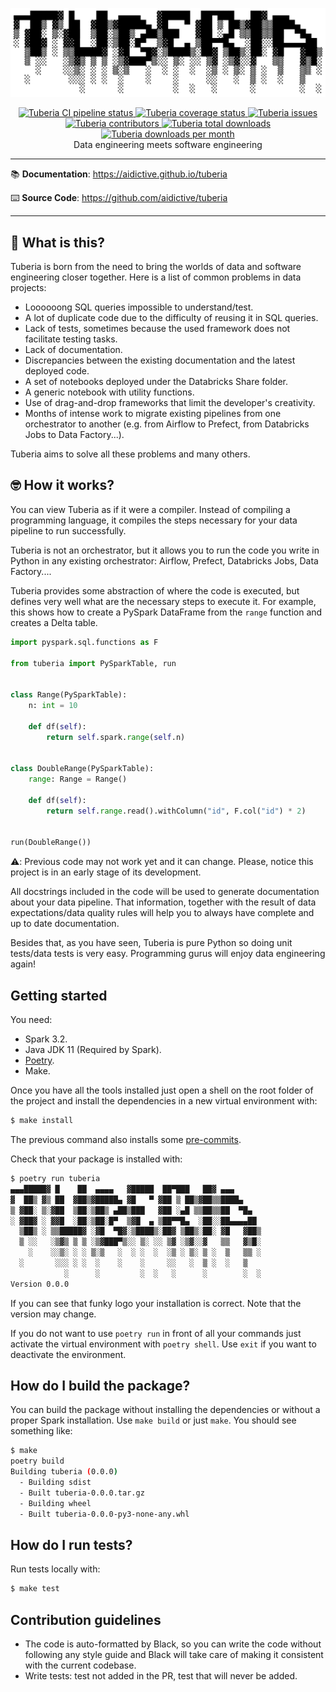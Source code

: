 <p align="center">
    <a href="https://aidictive.github.io/tuberia" target="_blank">
        <img src="docs/images/logo.png"
             alt="Tuberia logo"
             width="800">
    </a>
</p>
<p align="center">
    <a href="https://github.com/AIdictive/tuberia/actions/workflows/cicd.yaml" target="_blank">
        <img src="https://github.com/aidictive/tuberia/actions/workflows/cicd.yaml/badge.svg"
             alt="Tuberia CI pipeline status">
    </a>
    <a href="https://app.codecov.io/gh/AIdictive/tuberia/" target="_blank">
        <img src="https://img.shields.io/codecov/c/github/aidictive/tuberia"
             alt="Tuberia coverage status">
    </a>
    <a href="https://github.com/AIdictive/tuberia/issues" target="_blank">
        <img src="https://img.shields.io/bitbucket/issues/AIdictive/tuberia"
             alt="Tuberia issues">
    </a>
    <a href="https://github.com/aidictive/tuberia/graphs/contributors" target="_blank">
        <img src="https://img.shields.io/github/contributors/AIdictive/tuberia"
             alt="Tuberia contributors">
    </a>
    <a href="https://pypi.org/project/tuberia/" target="_blank">
        <img src="https://pepy.tech/badge/tuberia"
             alt="Tuberia total downloads">
    </a>
    <a href="https://pypi.org/project/tuberia/" target="_blank">
        <img src="https://pepy.tech/badge/tuberia/month"
             alt="Tuberia downloads per month">
    </a>
    <br />
    Data engineering meets software engineering
</p>

---

:books: **Documentation**:
<a href="https://aidictive.github.io/tuberia" target="_blank">
    https://aidictive.github.io/tuberia
</a>

:keyboard: **Source Code**:
<a href="https://github.com/aidictive/tuberia" target="_blank">
    https://github.com/aidictive/tuberia
</a>

---


## 🤔 What is this?

Tuberia is born from the need to bring the worlds of data and software
engineering closer together. Here is a list of common problems in data
projects:

* Loooooong SQL queries impossible to understand/test.
* A lot of duplicate code due to the difficulty of reusing it in SQL queries.
* Lack of tests, sometimes because the used framework does not facilitate
testing tasks.
* Lack of documentation.
* Discrepancies between the existing documentation and the latest deployed code.
* A set of notebooks deployed under the Databricks Share folder.
* A generic notebook with utility functions.
* Use of drag-and-drop frameworks that limit the developer's creativity.
* Months of intense work to migrate existing pipelines from one orchestrator to
another (e.g. from Airflow to Prefect, from Databricks Jobs to Data
Factory...).

Tuberia aims to solve all these problems and many others. 


## :nerd_face: How it works?

You can view Tuberia as if it were a compiler. Instead of compiling a
programming language, it compiles the steps necessary for your data pipeline to
run successfully.

Tuberia is not an orchestrator, but it allows you to run the code you write in
Python in any existing orchestrator: Airflow, Prefect, Databricks Jobs, Data
Factory....

Tuberia provides some abstraction of where the code is executed, but defines
very well what are the necessary steps to execute it. For example, this shows
how to create a PySpark DataFrame from the `range` function and creates a Delta
table.

```python
import pyspark.sql.functions as F

from tuberia import PySparkTable, run


class Range(PySparkTable):
    n: int = 10

    def df(self):
        return self.spark.range(self.n)


class DoubleRange(PySparkTable):
    range: Range = Range()

    def df(self):
        return self.range.read().withColumn("id", F.col("id") * 2)


run(DoubleRange())
```

:warning:: Previous code may not work yet and it can change. Please, notice this
project is in an early stage of its development.

All docstrings included in the code will be used to generate documentation
about your data pipeline. That information, together with the result of data
expectations/data quality rules will help you to always have complete and up to
date documentation.

Besides that, as you have seen, Tuberia is pure Python so doing unit tests/data
tests is very easy. Programming gurus will enjoy data engineering again!


## Getting started

You need:

* Spark 3.2.
* Java JDK 11 (Required by Spark).
* [Poetry](https://python-poetry.org/docs/#installation).
* Make.

Once you have all the tools installed just open a shell on the root folder of
the project and install the dependencies in a new virtual environment with:

```sh
$ make install
```

The previous command also installs some [pre-commits](https://pre-commit.com).

Check that your package is installed with:

```sh
$ poetry run tuberia
▄▄▄█████▓ █    ██  ▄▄▄▄   ▓█████  ██▀███   ██▓ ▄▄▄
▓  ██▒ ▓▒ ██  ▓██▒▓█████▄ ▓█   ▀ ▓██ ▒ ██▒▓██▒▒████▄
▒ ▓██░ ▒░▓██  ▒██░▒██▒ ▄██▒███   ▓██ ░▄█ ▒▒██▒▒██  ▀█▄
░ ▓██▓ ░ ▓▓█  ░██░▒██░█▀  ▒▓█  ▄ ▒██▀▀█▄  ░██░░██▄▄▄▄██
  ▒██▒ ░ ▒▒█████▓ ░▓█  ▀█▓░▒████▒░██▓ ▒██▒░██░ ▓█   ▓██▒
  ▒ ░░   ░▒▓▒ ▒ ▒ ░▒▓███▀▒░░ ▒░ ░░ ▒▓ ░▒▓░░▓   ▒▒   ▓▒█░
    ░    ░░▒░ ░ ░ ▒░▒   ░  ░ ░  ░  ░▒ ░ ▒░ ▒ ░  ▒   ▒▒ ░
  ░       ░░░ ░ ░  ░    ░    ░     ░░   ░  ▒ ░  ░   ▒
            ░      ░         ░  ░   ░      ░        ░  ░
Version 0.0.0
```

If you can see that funky logo your installation is correct. Note that the
version may change.

If you do not want to use `poetry run` in front of all your commands just
activate the virtual environment with `poetry shell`. Use `exit` if you want to
deactivate the environment.


## How do I build the package?

You can build the package without installing the dependencies or without a
proper Spark installation. Use `make build` or just `make`. You should see
something like:

```sh
$ make
poetry build
Building tuberia (0.0.0)
  - Building sdist
  - Built tuberia-0.0.0.tar.gz
  - Building wheel
  - Built tuberia-0.0.0-py3-none-any.whl
```


## How do I run tests?

Run tests locally with:

```sh
$ make test
```


## Contribution guidelines

* The code is auto-formatted by Black, so you can write the code without
following any style guide and Black will take care of making it consistent
with the current codebase.
* Write tests: test not added in the PR, test that will never be added.

